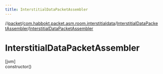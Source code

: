 ```yaml
---
title: InterstitialDataPacketAssembler
---
```

//[packet](../../../index.html)/[com.habbokt.packet.asm.room.interstitialdata](../index.html)/[InterstitialDataPacketAssembler](index.html)/[InterstitialDataPacketAssembler](-interstitial-data-packet-assembler.html)



# InterstitialDataPacketAssembler



[jvm]\
constructor()




